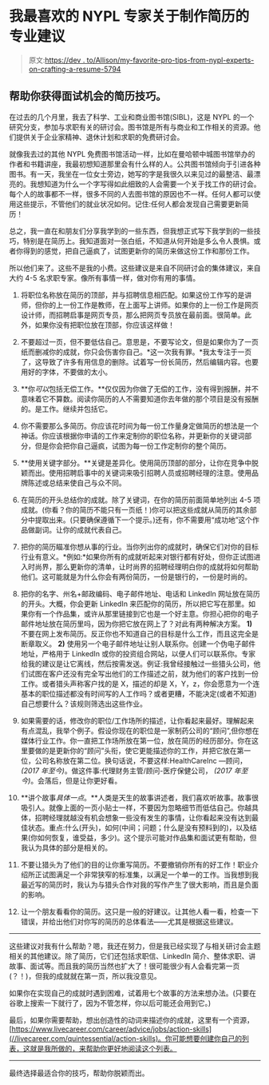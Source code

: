 # 我最喜欢的 NYPL 专家关于制作简历的专业建议

> 原文:[https://dev . to/Allison/my-favorite-pro-tips-from-nypl-experts-on-crafting-a-resume-5794](https://dev.to/allison/my-favorite-pro-tips-from-nypl-experts-on-crafting-a-resume-5794)

## 帮助你获得面试机会的简历技巧。

在过去的几个月里，我去了科学、工业和商业图书馆(SIBL)，这是 NYPL 的一个研究分支，参加与求职有关的研讨会。图书馆是所有与商业和工作相关的资源。他们提供关于企业家精神、退休计划和求职的免费研讨会。

就像我去过的其他 NYPL 免费图书馆活动一样，比如在曼哈顿中城图书馆举办的作者和书籍讲座，我最初想知道那里会有什么样的人。公共图书馆倾向于引进各种图书。有一天，我坐在一位女士旁边，她写的字是我很久以来见过的最整洁、最漂亮的。我想知道为什么一个字写得如此细致的人会需要一个关于找工作的研讨会。每个人的故事都不一样，很多不同的人去图书馆的原因也不一样。任何人都可以使用这些提示，不管他们的就业状况如何。记住:任何人都会发现自己需要更新简历！

总之，我一直在和朋友们分享我学到的一些东西，但我想正式写下我学到的一些技巧，特别是在简历上。我知道面对一张白纸，不知道从何开始是多么令人畏惧。或者你得到的感觉，把自己逼疯了，试图更新你的简历来做这份工作和那份工作。

所以他们来了。这些不是我的小费。这些建议是来自不同研讨会的集体建议，来自大约 4-5 名求职专家。像所有事情一样，做对你有用的事情。

1.  将职位名称放在简历的顶部，并与招聘信息相匹配。如果这份工作写的是讲师，但你的上一份工作是教师，在上面写上讲师。如果你的上一份工作是网页设计师，而招聘启事是网页专员，那么把网页专员放在最前面。很简单。此外，如果你没有把职位放在顶部，你应该这样做！

2.  不要超过一页，但不要低估自己。意思是，不要写论文，但是如果你为了一页纸而删减你的成就，你只会伤害你自己。*这一次我有罪。*我太专注于一页了，这导致了许多有用信息的删除。试着写一份长简历，然后编辑内容。也要用好的字体，不要做的太小。

3.  **你*可以*包括无偿工作。**仅仅因为你做了无偿的工作，没有得到报酬，并不意味着它不算数。阅读你简历的人不需要知道你去年做的那个项目是没有报酬的。是工作。继续并包括它。

4.  你不需要那么多简历。你应该花时间为每一份工作量身定做简历的想法是一个神话。你应该根据你申请的工作来定制你的职位名称，并更新你的关键词部分，但是你会把你自己逼疯，试图为每一份工作定制你的整个简历。

5.  **使用关键字部分。**关键是差异化。使用简历顶部的部分，让你在竞争中脱颖而出。使用招聘启事中的关键词来吸引招聘人员或招聘经理的注意。使用品牌陈述或总结来使自己与众不同。

6.  在简历的开头总结你的成就。除了关键词，在你的简历前面简单地列出 4-5 项成就。(你看？你的简历不能只有一页纸！)你可以把这些成就从简历的其余部分中提取出来。(只要确保遵循下一个提示。)还有，你不需要用“成功地”这个作品做副词。让你的成就代表自己。

7.  把你的简历瞄准你想从事的行业。当你列出你的成就时，确保它们对你的目标行业有意义。*例如:*如果你所有的成就听起来对银行都有好处，但你正试图进入时尚界，那么更新你的清单，让时尚界的招聘经理明白你的成就将如何帮助他们。这可能就是为什么你会有两份简历，一份是银行的，一份是时尚的。

8.  把你的名字、州名+邮政编码、电子邮件地址、电话和 LinkedIn 网址放在简历的开头。大概，你会更新 LinkedIn 来匹配你的简历，所以把它写在那里。如果你有一个作品集，或许从那里链接到它也是一个好主意。你担心把你的电子邮件地址放在简历里吗，因为你把它放在网上了？对此有两种解决方案。 **1)** 不要在网上发布简历。反正你也不知道自己的目标是什么工作，而且这完全是断章取义。 **2)** 使用另一个电子邮件地址让别人联系你。创建一个伪电子邮件地址，严格用于 LinkedIn 或你的投资组合网站，以便人们可以联系你。专家给我的建议是让它离线，然后按需发送。例证:我曾经接触过一些猎头公司，他们试图在客户还没有完全写出他们的工作描述之前，就为他们的客户找到一份工作。或者猎头声称客户找的是 X，描述的却是 X，Y，z，你会愿意为一个连基本的职位描述都没有时间写的人工作吗？或者更糟，不能决定(或者不知道)自己想要什么？该规则筛选出这些作业。

9.  如果需要的话，修改你的职位/工作场所的描述，让你看起来最好。理解起来有点混乱，我举个例子。假设你现在的职位是一家制药公司的“顾问”,但你想在媒体行业工作。你一直把工作场所放在第一位，放在简历的经历部分。你在这里要做的是更新你的“顾问”头衔，使它更能描述你的工作，并把它放在第一位，公司名称放在第二位。换句话说，不要这样:HealthCareInc —顾问， *(2017 年至今)*。做这件事:代理财务主管/顾问-医疗保健公司， *(2017 年至今)*。会落后，但是让你更好看。

10.  **讲个故事*具体一点*。**人类是天生的故事讲述者，我们喜欢听故事。故事很吸引人。就像上面的一页小贴士一样，不要因为忽略细节而低估自己。你越具体，招聘经理就越没有机会想象一些没有发生的事情，让你看起来没有达到最佳状态。重点:什么(开头)，如何(中间；问题；什么是没有预料到的)，以及结果(你如何恢复，谁受益，多少)。这个提示可能对作品集和面试更有帮助，但我认为具体的部分是相关的。

11.  不要让猎头为了他们的目的让你重写简历。不要撤销你所有的好工作！职业介绍所正试图满足一个非常狭窄的标准集，以满足一个单一的工作。当我想到我最近写的简历时，我认为与猎头合作对我的写作产生了很大影响，而且是负面的影响。

12.  让一个朋友看看你的简历。这只是一般的好建议。让其他人看一看，检查一下错误，并给出他们对你写的简历的总体看法——尤其是根据这些建议。

* * *

这些建议对我有什么帮助？嗯，我还在努力，但是我已经实现了与相关研讨会主题相关的其他建议。除了简历，它们还包括求职信、LinkedIn 简介、整体求职、讲故事、面试等。而且我的简历当然也扩大了！很可能很少有人会看完第一页(？！)，但我的成就就在第一页，所以我没意见。

如果你在实现自己的成就时遇到困难，试着用七个故事的方法来想办法。(只要在谷歌上搜索一下就行了，因为不管怎样，你以后可能还会用到它。)

最后，如果你需要帮助，想出创造性的动词来描述你的成就，这里有一个资源，[https://www.livecareer.com/career/advice/jobs/action-skills](//livecareer.com/quintessential/action-skills)。你可能想要创建你自己的列表，这就是我所做的，来帮助你更好地阅读这个列表。

* * *

最终选择最适合你的技巧，帮助你脱颖而出。